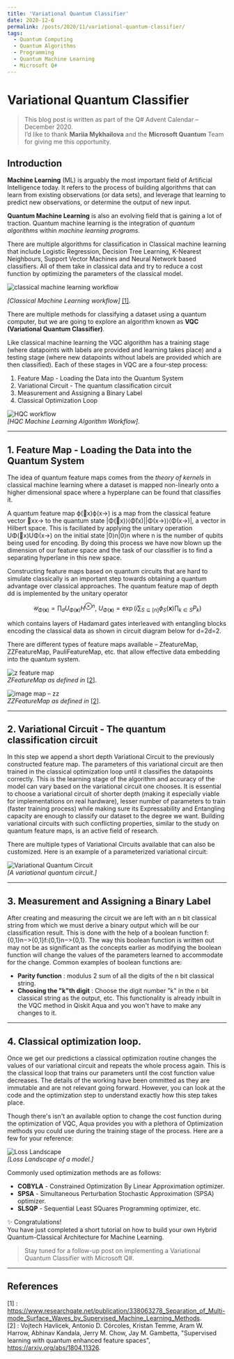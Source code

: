 ```yaml
---
title: 'Variational Quantum Classifier'
date: 2020-12-6
permalink: /posts/2020/11/variational-quantum-classifier/
tags:
  - Quantum Computing
  - Quantum Algorithms
  - Programming
  - Quantum Machine Learning
  - Microsoft Q#
---
```


# Variational Quantum Classifier

> This blog post is written as part of the Q# Advent Calendar – December 2020.  
> I’d like to thank **Mariia Mykhailova** and the **Microsoft Quantum** Team for giving me this opportunity.


## Introduction ##   

**Machine Learning** (ML) is arguably the most important field of Artificial Intelligence today. It refers to the process of building algorithms that can learn from existing observations (or data sets), and leverage that learning to predict new observations, or determine the output of new input.

**Quantum Machine Learning** is also an evolving field that is gaining a lot of traction.  Quantum machine learning is the integration of *quantum algorithms* within *machine learning programs*.

There are multiple algorithms for classification in Classical machine learning that include Logistic Regression, Decision Tree Learning, K-Nearest Neighbours, Support Vector Machines and Neural Network based classifiers. All of them take in classical data and try to reduce a cost function by optimizing the parameters of the classical model. 

![classical machine learning workflow](https://raw.githubusercontent.com/born-2learn/born-2learn.github.io/master/_posts/images/vqc-part1/classical-ml-workflow.png)

*[Classical Machine Learning workflow]* [[1]](#references).  


There are multiple methods for classifying a dataset using a quantum computer, but we are going to explore an algorithm known as **VQC (Variational Quantum Classifier)**.

Like classical machine learning the VQC algorithm has a training stage (where datapoints with labels are provided and learning takes place) and a testing stage (where new datapoints without labels are provided which are then classified). Each of these stages in VQC are a four-step process:

1. Feature Map - Loading the Data into the Quantum System
2. Variational Circuit - The quantum classification circuit
3. Measurement and Assigning a Binary Label 
4. Classical Optimization Loop

![HQC workflow](https://raw.githubusercontent.com/born-2learn/born-2learn.github.io/master/_posts/images/vqc-part1/qml-workflow.png)  
*[HQC Machine Learning Algorithm Workflow]*.

----
## 1. Feature Map - Loading the Data into the Quantum System  

The idea of quantum feature maps comes from the *theory of kernels* in classical machine learning where a dataset is mapped non-linearly onto a higher dimensional space where a hyperplane can be found that classifies it.  

A quantum feature map ϕ(⃗x)ϕ(x→) is a map from the classical feature vector ⃗xx→ to the quantum state |Φ(⃗x)⟩⟨Φ(⃗x)||Φ(x→)⟩⟨Φ(x→)|, a vector in Hilbert space. This is faciliated by applying the unitary operation UΦ(⃗x)UΦ(x→) on the initial state |0⟩n|0⟩n where n is the number of qubits being used for encoding. By doing this process we have now blown up the dimension of our feature space and the task of our classifier is to find a separating hyperlane in this new space.  

Constructing feature maps based on quantum circuits that are hard to simulate classically is an important step towards obtaining a quantum advantage over classical approaches. The quantum feature map of depth dd is implemented by the unitary operator  

$$ \mathcal{U}_{\Phi(\mathbf{x})}=\prod_d U_{\Phi(\mathbf{x})}H^{\otimes n},\ U_{\Phi(\mathbf{x})}=\exp\left(i\sum_{S\subseteq[n]}\phi_S(\mathbf{x})\prod_{k\in S} P_k\right) $$ 

which contains layers of Hadamard gates interleaved with entangling blocks encoding the classical data as shown in circuit diagram below for d=2d=2.

There are different types of feature maps available – ZfeatureMap, ZZFeatureMap, PauliFeatureMap, etc. that allow effective data embedding into the quantum system.

![z feature map](https://raw.githubusercontent.com/born-2learn/born-2learn.github.io/master/_posts/images/vqc-part1/zfeaturemap.png)  
*ZFeatureMap as defined in* [[2](#references)].  

![image map – zz](https://raw.githubusercontent.com/born-2learn/born-2learn.github.io/master/_posts/images/vqc-part1/zzfeaturemap.png)  
*ZZFeatureMap as defined in* [[2](#references)].

---
## 2. Variational Circuit - The quantum classification circuit

In this step we append a short depth Variational Circuit to the previously constructed feature map. The parameters of this variational circuit are then trained in the classical optimization loop until it classifies the datapoints correctly. This is the learning stage of the algorithm and accuracy of the model can vary based on the variational circuit one chooses. It is essential to choose a variational circuit of shorter depth (making it especially viable for implementations on real hardware), lesser number of parameters to train (faster training process) while making sure its Expressability and Entangling capacity are enough to classify our dataset to the degree we want. Building variational circuits with such conflicting properties, similar to the study on quantum feature maps, is an active field of research.

There are multiple types of Variational Circuits available that can also be customized. Here is an example of a parameterized variational circuit:  

![Variational Quantum Circuit](https://raw.githubusercontent.com/born-2learn/born-2learn.github.io/master/_posts/images/vqc-part1/realamplitudes.png)  
*[A variational quantum circuit.]*

---
## 3. Measurement and Assigning a Binary Label

After creating and measuring the circuit we are left with an n bit classical string from which we must derive a binary output which will be our classification result. This is done with the help of a boolean function f:{0,1}n−>{0,1}f:{0,1}n−>{0,1}. The way this boolean function is written out may not be as significant as the concepts earlier as modifying the boolean function will change the values of the parameters learned to accommodate for the change. Common examples of boolean functions are:  
- **Parity function** : modulus 2 sum of all the digits of the n bit classical string.
- **Choosing the "k"th digit** : Choose the digit number "k" in the n bit classical string as the output, etc.
This functionality is already inbuilt in the VQC method in Qiskit Aqua and you won't have to make any changes to it.

---
## 4. Classical optimization loop.  

Once we get our predictions a classical optimization routine changes the values of our variational circuit and repeats the whole process again. This is the classical loop that trains our parameters until the cost function value decreases. The details of the working have been ommitted as they are immutable and are not relevant going forward. However, you can look at the code and the optimization step to understand exactly how this step takes place.

Though there's isn't an available option to change the cost function during the optimization of VQC, Aqua provides you with a plethora of Optimization methods you could use during the training stage of the process. Here are a few for your reference:  

![Loss Landscape](https://raw.githubusercontent.com/born-2learn/born-2learn.github.io/master/_posts/images/vqc-part1/loss_landscape.png)  
*[Loss Landscape of a model.]*  

Commonly used optimization methods are as follows:  
- **COBYLA** - Constrained Optimization By Linear Approximation optimizer.
- **SPSA** - Simultaneous Perturbation Stochastic Approximation (SPSA) optimizer.
- **SLSQP** - Sequential Least SQuares Programming optimizer, etc.


:sparkles: Congratulations!  
You have just completed a short tutorial on how to build your own Hybrid Quantum-Classical Architecture for Machine Learning.   
> Stay tuned for a follow-up post on implementing a Variational Quantum Classifier with Microsoft Q#. 

---
## References

[1] :   https://www.researchgate.net/publication/338063278_Separation_of_Multi-mode_Surface_Waves_by_Supervised_Machine_Learning_Methods.  
[2] :  Vojtech Havlicek, Antonio D. Córcoles, Kristan Temme, Aram W. Harrow, Abhinav Kandala, Jerry M. Chow, Jay M. Gambetta, "Supervised learning with quantum enhanced feature spaces", https://arxiv.org/abs/1804.11326.

